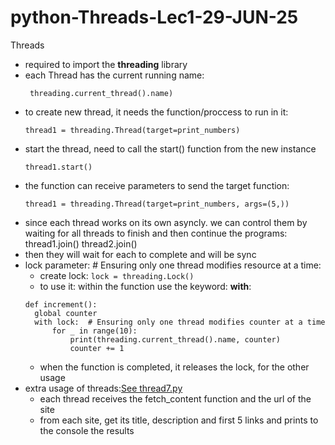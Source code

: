 # python-Threads-Lec1-29-JUN-25

Threads

* required to import the **threading** library
* each Thread has the current running name:
    ```
     threading.current_thread().name)
    ```
* to create new thread, it needs the function/proccess to run in it:
    ```
    thread1 = threading.Thread(target=print_numbers)
    ```
* start the thread, need to call the start() function from the new instance
    ```
    thread1.start()
    ```
* the function can receive parameters to send the target function:
    ```
  thread1 = threading.Thread(target=print_numbers, args=(5,))  
  ```
* since each thread works on its own asyncly.
we can control them by waiting for all threads to finish and then continue the programs:
thread1.join()
thread2.join()
* then they will wait for each to complete and will be sync
* lock parameter: # Ensuring only one thread modifies resource at a time:
  *  create lock: ```lock = threading.Lock()```
  * to use it: within the function use the keyword: **with**:
  ```
  def increment():
    global counter
    with lock:  # Ensuring only one thread modifies counter at a time
        for _ in range(10):
            print(threading.current_thread().name, counter)
            counter += 1
  ``` 
  * when the function is completed, it releases the lock, for the other usage
* extra usage of threads:[See thread7.py](./thread7.py) 
  * each thread receives the fetch_content function and the url of the site
  * from each site, get its title, description and first 5 links and prints to the console the results